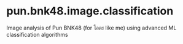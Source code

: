 # pun.bnk48.image.classification
Image analysis of Pun BNK48 (for โอตะ like me) using advanced ML classification algorithms 
